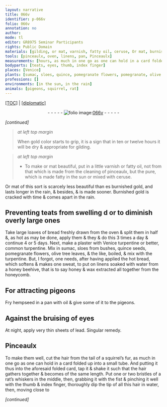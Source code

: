 ```yaml
---
layout: narrative
title: 066v
identifier: p-066v
folio: 066v
annotation: no
author:
mode: tl
editor: GR8975 Seminar Participants
rights: Public Domain
materials: [gilding, or mat, varnish, fatty oil, ceruse, Or mat, burnished gold, Burnished gold, loaves of bread, Venice turpentine, common turpentine, sumac, sloes, quince seeds, olive tree leaves, turpentine, bread, water from a honey beehive, honey, wax, hempseed, oil, very thin sheets of lead, hair from the tail of a squirrel’s fur, card, hair, bristles of a rat’s whiskers, water]
tools: [pinceaulx, oven, linens, pan, Pinceaulx]
measurements: [hours, as much in one go as one can hold in a card folded up into a small tube]
bodyparts: [teats, eyes, thumb, index finger]
places: [Venice]
plants: [sumac, sloes, quince, pomegranate flowers, pomegranate, olive tree]
professions: []
environments: [in the sun, in the rain]
animals: [pigeons, squirrel, rat]
---
```


 <p><a href="{{ site.baseurl }}/translation/">[TOC]</a> | <a href="{{ site.baseurl }}/texts/p-066v_tc/" target="_blank">[diplomatic]</a></p><div class="folio" align="center">- - - - - <a href="http://gallica.bnf.fr/ark:/12148/btv1b10500001g/f138.image" target="_blank"><img src="https://cu-mkp.github.io/2017-workshop-edition/assets/photo-icon.png" alt="folio image: " style="display:inline-block; margin-bottom:-3px;"/>066v</a> - - - - - </div>  
 
*[continued]*
  
> *at left top margin*
> 
> 
>   When gold color starts to grip, it is a sign that in ten or twelve <span class="ms"><span class="tmp">hours</span></span> it will be dry & appropriate for <span class="m">gilding</span>.
 
> *at left top margin*
> 
> 
>   * To make <span class="m">or mat</span> beautiful, put in a little <span class="m">varnish</span> or <span class="m">fatty oil</span>, not from that which is made from the cleaning of <span class="tl">pinceaulx</span>, but the pure, which is made fatty <span class="env">in the sun</span> or mixed with <span class="m">ceruse</span>.
 
<span class="m">Or mat</span> of this sort is scarcely less beautiful than <span class="del">es</span> <span class="add"><span class="m">burnished gold</span></span>, and lasts longer <span class="env">in the rain</span>, & besides, & is made sooner. <span class="m">Burnished gold</span> is cracked <span class="tmp">with time</span> & comes apart <span class="env">in the rain</span>.
 
 
  

## Preventing <span class="bp">teats</span> from swelling <span class="del">d</span> <span class="add">or to diminish overly large ones</span>

 
Take large <span class="m">loaves of bread</span> freshly drawn from the <span class="tl">oven</span> & split them in half &, as hot as may be done, apply them <span class="del">& they</span> & do this 3 times a <span class="tmp">day</span> & continue 4 or 5 <span class="tmp">days</span>. Next, make a plaster with <span class="m"><span class="pl">Venice</span> turpentine</span> or better, <span class="m">common turpentine</span>. Mix in <span class="m"><span class="pa">sumac</span></span>, <span class="m"><span class="pa">sloes</span></span> from bushes, <span class="m"><span class="pa">quince</span> seeds</span>, <span class="pa"><span class="pa">pomegranate</span> flowers</span>, <span class="m"><span class="pa">olive tree</span> leaves</span>, & the like, boiled, & mix with the <span class="m">turpentine</span>. But, I forgot, one needs, after having applied the hot <span class="m">bread</span>, which softens & makes one sweat, to put on <span class="tl">linens</span> soaked with <span class="m">water from a honey beehive</span>, that is to say <span class="m">honey</span> & <span class="m">wax</span> extracted all together from the honeycomb.
 
 
  

## For attracting <span class="al">pigeons</span>

 
Fry <span class="m">hempseed</span> in a <span class="tl">pan</span> with <span class="m">oil</span> & give some of it to the <span class="al">pigeons</span>.
 
 
  

## Against the bruising of <span class="bp">eyes</span>

 
At <span class="tmp">night</span>, apply <span class="m">very thin sheets of lead</span>. Singular remedy.
 
 
  

## <span class="tl">Pinceaulx</span>

 
To make them well, cut the <span class="m">hair from the tail of a <span class="al">squirrel</span>’s fur</span>, <span class="ms">as much in one go as one can hold in a <span class="m">card</span> folded up into a small tube</span>. And putting it thus into the aforesaid folded <span class="m">card</span>, tap <span class="add">it</span> & shake <span class="add">it</span> such that the <span class="m">hair</span> gathers together & becomes of the same length. Put one or two <span class="m">bristles of a <span class="al">rat</span>’s whiskers</span> in the middle, then, grabbing it with the fist & pinching it well with the <span class="bp">thumb</span> & <span class="bp">index finger</span>, thoroughly dip the tip of all this <span class="m">hair</span> in <span class="m">water</span>, then, moving close to
 
*[continued]*
 
 